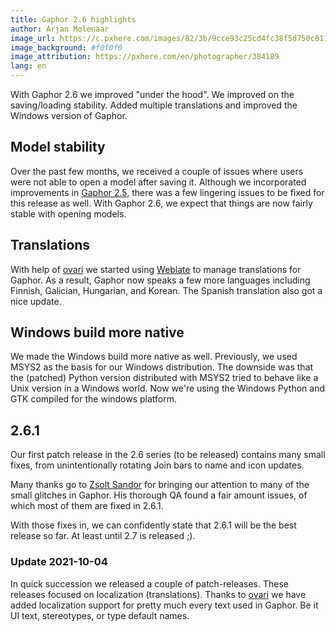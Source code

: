 ```yaml
---
title: Gaphor 2.6 highlights
author: Arjan Molenaar
image_url: https://c.pxhere.com/images/82/3b/9cce93c25cd4fc38f5d750c81198-1419096.jpg!d
image_background: #f0f0f0
image_attribution: https://pxhere.com/en/photographer/384189
lang: en
---
```


With Gaphor 2.6 we improved "under the hood". We improved on the saving/loading
stability. Added multiple translations and improved the Windows version of
Gaphor.

<!--break-->

## Model stability

Over the past few months, we received a couple of issues where users were not
able to open a model after saving it. Although we incorporated improvements in
[Gaphor 2.5](/2021/07/02/gaphor-2.5-highlights.html), there was a few lingering
issues to be fixed for this release as well. With Gaphor 2.6, we expect that
things are now fairly stable with opening models.

## Translations

With help of [ovari](https://github.com/ovari) we started using
[Weblate](https://hosted.weblate.org/projects/gaphor/gaphor/) to manage
translations for Gaphor. As a result, Gaphor now speaks a few more languages
including Finnish, Galician, Hungarian, and Korean. The Spanish translation also
got a nice update.

## Windows build more native

We made the Windows build more native as well. Previously, we used MSYS2 as the
basis for our Windows distribution. The downside was that the (patched) Python
version distributed with MSYS2 tried to behave like a Unix version in a Windows
world. Now we're using the Windows Python and GTK compiled for the windows
platform.

## 2.6.1

Our first patch release in the 2.6 series (to be released) contains many small
fixes, from unintentionally rotating Join bars to name and icon updates.

Many thanks go to [Zsolt Sandor](https://github.com/sz332) for bringing our
attention to many of the small glitches in Gaphor. His thorough QA found a fair
amount issues, of which most of them are fixed in 2.6.1.

With those fixes in, we can confidently state that 2.6.1 will be the best
release so far. At least until 2.7 is released ;).

### Update 2021-10-04

In quick succession we released a couple of patch-releases. These releases focused
on localization (translations). Thanks to [ovari](https://github.com/ovari) we have
added localization support for pretty much every text used in Gaphor. Be it UI text, stereotypes, or type default names.
